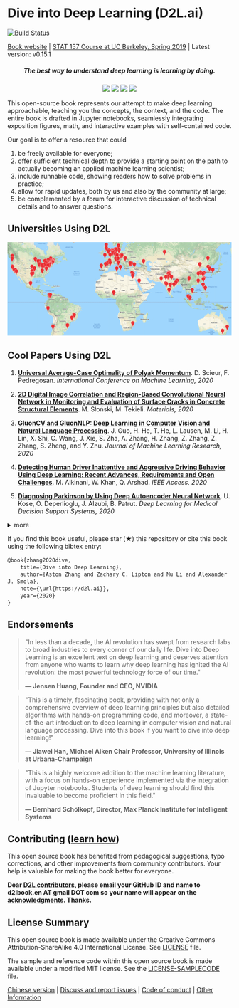 # Dive into Deep Learning (D2L.ai)

[![Build Status](http://ci.d2l.ai/job/d2l-en/job/master/badge/icon)](http://ci.d2l.ai/job/d2l-en/job/master/)

[Book website](https://d2l.ai/) | [STAT 157 Course at UC Berkeley, Spring 2019](http://courses.d2l.ai/berkeley-stat-157/index.html) | Latest version: v0.15.1

<h5 align="center"><i>The best way to understand deep learning is learning by doing.</i></h5>

<p align="center">
  <img width="200"  src="static/frontpage/_images/eq.jpg">
  <img width="200"  src="static/frontpage/_images/figure.jpg">
  <img width="200"  src="static/frontpage/_images/code.jpg">
  <img width="200"  src="static/frontpage/_images/notebook.gif">
</p>

This open-source book represents our attempt to make deep learning approachable, teaching you the concepts, the context, and the code. The entire book is drafted in Jupyter notebooks, seamlessly integrating exposition figures, math, and interactive examples with self-contained code.

Our goal is to offer a resource that could
1. be freely available for everyone;
1. offer sufficient technical depth to provide a starting point on the path to actually becoming an applied machine learning scientist;
1. include runnable code, showing readers how to solve problems in practice;
1. allow for rapid updates, both by us and also by the community at large;
1. be complemented by a forum for interactive discussion of technical details and to answer questions.

## Universities Using D2L
<p align="center">
  <img width="600"  src="static/frontpage/_images/map.png">
</p>


## Cool Papers Using D2L

1. [**Universal Average-Case Optimality of Polyak Momentum**](https://arxiv.org/pdf/2002.04664.pdf). D. Scieur, F. Pedregosan. *International Conference on Machine Learning, 2020*

1. [**2D Digital Image Correlation and Region-Based Convolutional Neural Network in Monitoring and Evaluation of Surface Cracks in Concrete Structural Elements**](https://www.mdpi.com/1996-1944/13/16/3527/pdf). M. Słoński, M. Tekieli. *Materials, 2020*

1. [**GluonCV and GluonNLP: Deep Learning in Computer Vision and Natural Language Processing**](https://www.jmlr.org/papers/volume21/19-429/19-429.pdf). J. Guo, H. He, T. He, L. Lausen, M. Li, H. Lin, X. Shi, C. Wang, J. Xie, S. Zha, A. Zhang, H. Zhang, Z. Zhang, Z. Zhang, S. Zheng, and Y. Zhu. *Journal of Machine Learning Research, 2020*

1. [**Detecting Human Driver Inattentive and Aggressive Driving Behavior Using Deep Learning: Recent Advances, Requirements and Open Challenges**](https://ieeexplore.ieee.org/stamp/stamp.jsp?arnumber=9107077). M. Alkinani, W. Khan, Q. Arshad. *IEEE Access, 2020*

1. [**Diagnosing Parkinson by Using Deep Autoencoder Neural Network**](https://link.springer.com/chapter/10.1007/978-981-15-6325-6_5). U. Kose, O. Deperlioglu, J. Alzubi, B. Patrut. *Deep Learning for Medical Decision Support Systems, 2020*

<details><summary>more</summary>

1. [**Descending through a Crowded Valley--Benchmarking Deep Learning Optimizers**](https://arxiv.org/pdf/2007.01547.pdf). R. Schmidt, F. Schneider, P. Hennig.

1. [**Deep Learning Architectures for Medical Diagnosis**](https://link.springer.com/chapter/10.1007/978-981-15-6325-6_2). U. Kose, O. Deperlioglu, J. Alzubi, B. Patrut. *Deep Learning for Medical Decision Support Systems, 2020*

1. [**ControlVAE: Tuning, Analytical Properties, and Performance Analysis**](https://arxiv.org/pdf/2011.01754.pdf). H. Shao, Z. Xiao, S. Yao, D. Sun, A. Zhang, S. Liu, T. Abdelzaher.

1. [**Potential, challenges and future directions for deep learning in prognostics and health management applications**](https://reader.elsevier.com/reader/sd/pii/S0952197620301184?token=7261E56B97513C5D621B9B5F43CAABEC2860AE3036278C3E5264707C32DCB658077B2AFA6ED6D5CD0FB7B16770828080). O. Fink, Q. Wang, M. Svensén, P. Dersin, W-J. Lee, M. Ducoffe. *Engineering Applications of Artificial Intelligence, 2020*

1. [**Learning User Representations with Hypercuboids for Recommender Systems**](https://arxiv.org/pdf/2011.05742.pdf). S. Zhang, H. Liu, A. Zhang, Y. Hu, C. Zhang, Y. Li, T. Zhu, S. He, W. Ou. *ACM International Conference on Web Search and Data Mining, 2021*

</details>


If you find this book useful, please star (★) this repository or cite this book using the following bibtex entry:

```
@book{zhang2020dive,
    title={Dive into Deep Learning},
    author={Aston Zhang and Zachary C. Lipton and Mu Li and Alexander J. Smola},
    note={\url{https://d2l.ai}},
    year={2020}
}
```


## Endorsements

> <p>"In less than a decade, the AI revolution has swept from research labs to broad industries to every corner of our daily life.  Dive into Deep Learning is an excellent text on deep learning and deserves attention from anyone who wants to learn why deep learning has ignited the AI revolution: the most powerful technology force of our time."</p>
> <b>&mdash; Jensen Huang, Founder and CEO, NVIDIA</b>

> <p>"This is a timely, fascinating book, providing with not only a comprehensive overview of deep learning principles but also detailed algorithms with hands-on programming code, and moreover, a state-of-the-art introduction to deep learning in computer vision and natural language processing. Dive into this book if you want to dive into deep learning!"</p>
> <b>&mdash; Jiawei Han, Michael Aiken Chair Professor, University of Illinois at Urbana-Champaign</b>

> <p>"This is a highly welcome addition to the machine learning literature, with a focus on hands-on experience implemented via the integration of Jupyter notebooks. Students of deep learning should find this invaluable to become proficient in this field."</p>
> <b>&mdash; Bernhard Schölkopf, Director, Max Planck Institute for Intelligent Systems</b>


## Contributing ([learn how](https://d2l.ai/chapter_appendix-tools-for-deep-learning/contributing.html))

This open source book has benefited from pedagogical suggestions, typo corrections, and other improvements from community contributors. Your help is valuable for making the book better for everyone.

**Dear [D2L contributors](https://github.com/d2l-ai/d2l-en/graphs/contributors), please email your GitHub ID and name to d2lbook.en AT gmail DOT com so your name will appear on the [acknowledgments](https://d2l.ai/chapter_preface/index.html#Acknowledgments). Thanks.**


## License Summary

This open source book is made available under the Creative Commons Attribution-ShareAlike 4.0 International License. See [LICENSE](LICENSE) file.

The sample and reference code within this open source book is made available under a modified MIT license. See the [LICENSE-SAMPLECODE](LICENSE-SAMPLECODE) file.

[Chinese version](https://github.com/d2l-ai/d2l-zh) | [Discuss and report issues](https://discuss.d2l.ai/) | [Code of conduct](CODE_OF_CONDUCT.md) | [Other Information](INFO.md)
